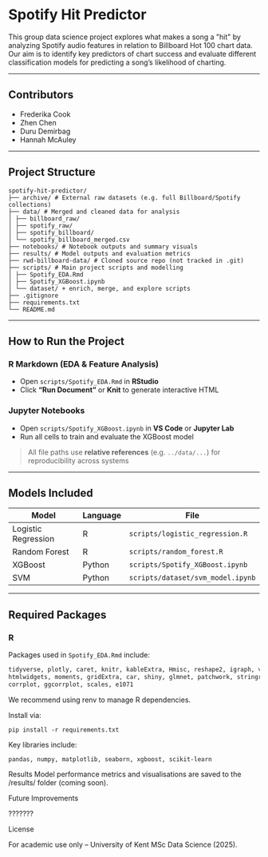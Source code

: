 # Spotify Hit Predictor

This group data science project explores what makes a song a "hit" by analyzing Spotify audio features in relation to Billboard Hot 100 chart data. Our aim is to identify key predictors of chart success and evaluate different classification models for predicting a song’s likelihood of charting.

---

## Contributors

- Frederika Cook  
- Zhen Chen  
- Duru Demirbag  
- Hannah McAuley

---

## Project Structure

```
spotify-hit-predictor/
├── archive/ # External raw datasets (e.g. full Billboard/Spotify collections)
├── data/ # Merged and cleaned data for analysis
│ ├── billboard_raw/
│ ├── spotify_raw/
│ ├── spotify_billboard/
│ └── spotify_billboard_merged.csv
├── notebooks/ # Notebook outputs and summary visuals
├── results/ # Model outputs and evaluation metrics
├── rwd-billboard-data/ # Cloned source repo (not tracked in .git)
├── scripts/ # Main project scripts and modelling
│ ├── Spotify_EDA.Rmd
│ ├── Spotify_XGBoost.ipynb
│ └── dataset/ + enrich, merge, and explore scripts
├── .gitignore
├── requirements.txt
└── README.md
```

---

## How to Run the Project

### R Markdown (EDA & Feature Analysis)
- Open `scripts/Spotify_EDA.Rmd` in **RStudio**
- Click **“Run Document”** or **Knit** to generate interactive HTML

### Jupyter Notebooks
- Open `scripts/Spotify_XGBoost.ipynb` in **VS Code** or **Jupyter Lab**
- Run all cells to train and evaluate the XGBoost model

> All file paths use **relative references** (e.g. `../data/...`) for reproducibility across systems

---

## Models Included

| Model                | Language | File                                  |
|---------------------|----------|---------------------------------------|
| Logistic Regression | R        | `scripts/logistic_regression.R`       |
| Random Forest       | R        | `scripts/random_forest.R`             |
| XGBoost             | Python   | `scripts/Spotify_XGBoost.ipynb`       |
| SVM                 | Python   | `scripts/dataset/svm_model.ipynb`     |

---

## Required Packages

### R
Packages used in `Spotify_EDA.Rmd` include:

```r
tidyverse, plotly, caret, knitr, kableExtra, Hmisc, reshape2, igraph, visNetwork,
htmlwidgets, moments, gridExtra, car, shiny, glmnet, patchwork, stringr, qqplotr,
corrplot, ggcorrplot, scales, e1071
```

We recommend using renv to manage R dependencies.

Install via:

```
pip install -r requirements.txt
```

Key libraries include:

```
pandas, numpy, matplotlib, seaborn, xgboost, scikit-learn
```

Results
Model performance metrics and visualisations are saved to the /results/ folder (coming soon).

Future Improvements

???????

License

For academic use only – University of Kent MSc Data Science (2025).

